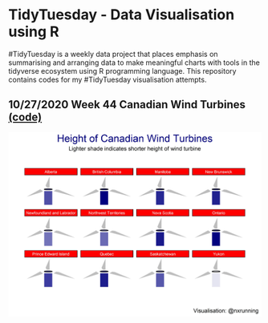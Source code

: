 # TidyTuesday - Data Visualisation using R
#TidyTuesday is a weekly data project that places emphasis on summarising and arranging data to make meaningful charts with tools in the tidyverse ecosystem using R programming language. This repository contains codes for my #TidyTuesday visualisation attempts. 

## 10/27/2020 Week 44 Canadian Wind Turbines [(code)](https://github.com/nxrunning/Tidytuesdays/blob/Windturbine/Windturbines.R)
![WindTurbine](https://github.com/nxrunning/Tidytuesdays/blob/Windturbine/turbine_plot.jpeg) 
